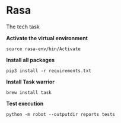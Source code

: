 # Rasa
 The tech task

**Activate the virtual environment**
```
source rasa-env/bin/Activate
```

**Install all packages**
```
pip3 install -r requirements.txt
```

**Install Task warrior**
```
brew install task
```

**Test execution**
```
python -m robot --outputdir reports tests
```